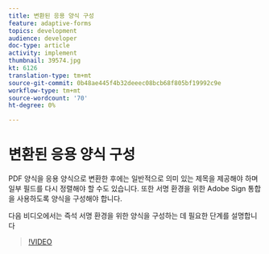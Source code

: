 ```yaml
---
title: 변환된 응용 양식 구성
feature: adaptive-forms
topics: development
audience: developer
doc-type: article
activity: implement
thumbnail: 39574.jpg
kt: 6126
translation-type: tm+mt
source-git-commit: 0b48ae445f4b32deeec08bcb68f805bf19992c9e
workflow-type: tm+mt
source-wordcount: '70'
ht-degree: 0%

---
```


# 변환된 응용 양식 구성

PDF 양식을 응용 양식으로 변환한 후에는 일반적으로 의미 있는 제목을 제공해야 하며 일부 필드를 다시 정렬해야 할 수도 있습니다. 또한 서명 환경을 위한 Adobe Sign 통합을 사용하도록 양식을 구성해야 합니다.

다음 비디오에서는 즉석 서명 환경을 위한 양식을 구성하는 데 필요한 단계를 설명합니다

>[!VIDEO](https://video.tv.adobe.com/v/39574/?quality=9&learn=on)

